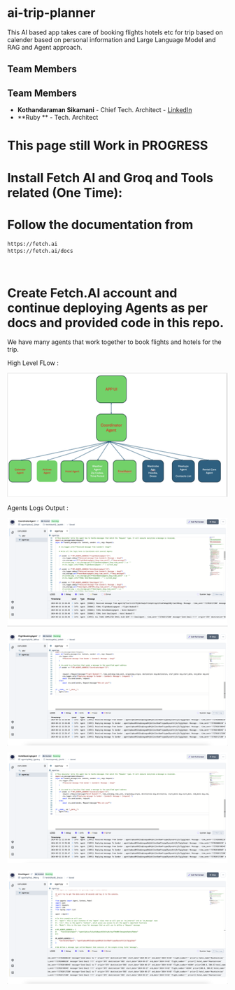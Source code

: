 # ai-trip-planner
This AI based app takes care of booking flights hotels etc for trip based on calender  based on personal information and Large Language Model and RAG and Agent approach. 

## Team Members

## Team Members

- **Kothandaraman Sikamani** - Chief Tech. Architect - [LinkedIn](https://www.linkedin.com/in/kothandaramans/)
- **Ruby ** - Tech. Architect 

# This page still Work in PROGRESS

# Install Fetch AI and Groq and Tools related (One Time):

# Follow the documentation from 

```
https://fetch.ai
https://fetch.ai/docs

 
```

# Create Fetch.AI account and continue deploying Agents as per docs and provided code in this repo.

We have many agents that work together to book flights and hotels for the trip.

High Level FLow :

![alt text](images/Architecture.png)


Agents Logs Output : 

![alt text](images/CoordinatorAgent.png)


![alt text](images/FlightBookingAgent.png)


![alt text](images/HotelBookingAgent.png)


![alt text](images/EmailAgent.png)


